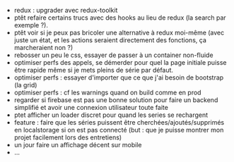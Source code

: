 - redux : upgrader avec redux-toolkit
- ptêt refaire certains trucs avec des hooks au lieu de redux (la search par exemple ?).
- ptêt voir si je peux pas bricoler une alternative à redux moi-même (avec juste un état, et les actions seraient directement des fonctions, ça marcheraient non ?)
- rebosser un peu le css, essayer de passer à un container non-fluide
- optimiser perfs des appels, se démerder pour quel la page initiale puisse être rapide même si je mets pleins de série par défaut.
- optimiser perfs : essayer d'importer que ce que j'ai besoin de bootstrap (la grid)
- optimiser perfs : cf les warnings quand on build comme en prod
- regarder si firebase est pas une bonne solution pour faire un backend simplifié et avoir une connexion utilisateur toute faite
- ptet afficher un loader discret pour quand les series se rechargent
- feature : faire que les séries puissent être cherchées/ajoutés/supprimés en localstorage si on est pas connecté (but : que je puisse montrer mon projet facilement lors des entretiens)
- un jour faire un affichage décent sur mobile
- ...
